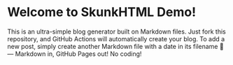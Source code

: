 # Welcome to SkunkHTML Demo!

This is an ultra-simple blog generator built on Markdown files. Just fork this repository, and GitHub Actions will automatically create your blog. To add a new post, simply create another Markdown file with a date in its filename 🦨 — Markdown in, GitHub Pages out! No coding!

